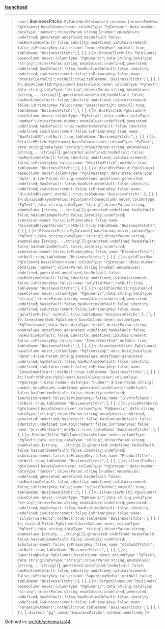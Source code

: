 [**launchpad**](index.md)

***

> `const` **BusinessPitchs**: `PgTableWithColumns`\<\{ `columns`: \{ `bronseInvMax`: `PgColumn`\<\{ `baseColumn`: `never`; `columnType`: `"PgInteger"`; `data`: `number`; `dataType`: `"number"`; `driverParam`: `string` \| `number`; `enumValues`: `undefined`; `generated`: `undefined`; `hasDefault`: `false`; `hasRuntimeDefault`: `false`; `identity`: `undefined`; `isAutoincrement`: `false`; `isPrimaryKey`: `false`; `name`: `"bronseInvMax"`; `notNull`: `true`; `tableName`: `"BusinessPitchs"`; \}, \{ \}, \{ \}\>; `bronseTierMulti`: `PgColumn`\<\{ `baseColumn`: `never`; `columnType`: `"PgNumeric"`; `data`: `string`; `dataType`: `"string"`; `driverParam`: `string`; `enumValues`: `undefined`; `generated`: `undefined`; `hasDefault`: `false`; `hasRuntimeDefault`: `false`; `identity`: `undefined`; `isAutoincrement`: `false`; `isPrimaryKey`: `false`; `name`: `"bronseTierMulti"`; `notNull`: `true`; `tableName`: `"BusinessPitchs"`; \}, \{ \}, \{ \}\>; `BusAccountID`: `PgColumn`\<\{ `baseColumn`: `never`; `columnType`: `"PgText"`; `data`: `string`; `dataType`: `"string"`; `driverParam`: `string`; `enumValues`: \[`string`, `...string[]`\]; `generated`: `undefined`; `hasDefault`: `false`; `hasRuntimeDefault`: `false`; `identity`: `undefined`; `isAutoincrement`: `false`; `isPrimaryKey`: `false`; `name`: `"BusAccountID"`; `notNull`: `true`; `tableName`: `"BusinessPitchs"`; \}, \{ \}, \{ \}\>; `BusPitchID`: `PgColumn`\<\{ `baseColumn`: `never`; `columnType`: `"PgSerial"`; `data`: `number`; `dataType`: `"number"`; `driverParam`: `number`; `enumValues`: `undefined`; `generated`: `undefined`; `hasDefault`: `true`; `hasRuntimeDefault`: `false`; `identity`: `undefined`; `isAutoincrement`: `false`; `isPrimaryKey`: `true`; `name`: `"BusPitchID"`; `notNull`: `true`; `tableName`: `"BusinessPitchs"`; \}, \{ \}, \{ \}\>; `DetailedPitch`: `PgColumn`\<\{ `baseColumn`: `never`; `columnType`: `"PgText"`; `data`: `string`; `dataType`: `"string"`; `driverParam`: `string`; `enumValues`: \[`string`, `...string[]`\]; `generated`: `undefined`; `hasDefault`: `false`; `hasRuntimeDefault`: `false`; `identity`: `undefined`; `isAutoincrement`: `false`; `isPrimaryKey`: `false`; `name`: `"DetailedPitch"`; `notNull`: `true`; `tableName`: `"BusinessPitchs"`; \}, \{ \}, \{ \}\>; `dividEndPayout`: `PgColumn`\<\{ `baseColumn`: `never`; `columnType`: `"PgTimestamp"`; `data`: `Date`; `dataType`: `"date"`; `driverParam`: `string`; `enumValues`: `undefined`; `generated`: `undefined`; `hasDefault`: `false`; `hasRuntimeDefault`: `false`; `identity`: `undefined`; `isAutoincrement`: `false`; `isPrimaryKey`: `false`; `name`: `"dividEndPayout"`; `notNull`: `true`; `tableName`: `"BusinessPitchs"`; \}, \{ \}, \{ \}\>; `DividEndPayoutPeriod`: `PgColumn`\<\{ `baseColumn`: `never`; `columnType`: `"PgText"`; `data`: `string`; `dataType`: `"string"`; `driverParam`: `string`; `enumValues`: \[`string`, `...string[]`\]; `generated`: `undefined`; `hasDefault`: `false`; `hasRuntimeDefault`: `false`; `identity`: `undefined`; `isAutoincrement`: `false`; `isPrimaryKey`: `false`; `name`: `"DividEndPayoutPeriod"`; `notNull`: `true`; `tableName`: `"BusinessPitchs"`; \}, \{ \}, \{ \}\>; `ElevatorPitch`: `PgColumn`\<\{ `baseColumn`: `never`; `columnType`: `"PgText"`; `data`: `string`; `dataType`: `"string"`; `driverParam`: `string`; `enumValues`: \[`string`, `...string[]`\]; `generated`: `undefined`; `hasDefault`: `false`; `hasRuntimeDefault`: `false`; `identity`: `undefined`; `isAutoincrement`: `false`; `isPrimaryKey`: `false`; `name`: `"ElevatorPitch"`; `notNull`: `true`; `tableName`: `"BusinessPitchs"`; \}, \{ \}, \{ \}\>; `goldTierMax`: `PgColumn`\<\{ `baseColumn`: `never`; `columnType`: `"PgInteger"`; `data`: `number`; `dataType`: `"number"`; `driverParam`: `string` \| `number`; `enumValues`: `undefined`; `generated`: `undefined`; `hasDefault`: `false`; `hasRuntimeDefault`: `false`; `identity`: `undefined`; `isAutoincrement`: `false`; `isPrimaryKey`: `false`; `name`: `"goldTierMax"`; `notNull`: `true`; `tableName`: `"BusinessPitchs"`; \}, \{ \}, \{ \}\>; `goldTierMulti`: `PgColumn`\<\{ `baseColumn`: `never`; `columnType`: `"PgNumeric"`; `data`: `string`; `dataType`: `"string"`; `driverParam`: `string`; `enumValues`: `undefined`; `generated`: `undefined`; `hasDefault`: `false`; `hasRuntimeDefault`: `false`; `identity`: `undefined`; `isAutoincrement`: `false`; `isPrimaryKey`: `false`; `name`: `"goldTierMulti"`; `notNull`: `true`; `tableName`: `"BusinessPitchs"`; \}, \{ \}, \{ \}\>; `InvestmentEnd`: `PgColumn`\<\{ `baseColumn`: `never`; `columnType`: `"PgTimestamp"`; `data`: `Date`; `dataType`: `"date"`; `driverParam`: `string`; `enumValues`: `undefined`; `generated`: `undefined`; `hasDefault`: `false`; `hasRuntimeDefault`: `false`; `identity`: `undefined`; `isAutoincrement`: `false`; `isPrimaryKey`: `false`; `name`: `"InvestmentEnd"`; `notNull`: `true`; `tableName`: `"BusinessPitchs"`; \}, \{ \}, \{ \}\>; `InvestmentStart`: `PgColumn`\<\{ `baseColumn`: `never`; `columnType`: `"PgTimestamp"`; `data`: `Date`; `dataType`: `"date"`; `driverParam`: `string`; `enumValues`: `undefined`; `generated`: `undefined`; `hasDefault`: `false`; `hasRuntimeDefault`: `false`; `identity`: `undefined`; `isAutoincrement`: `false`; `isPrimaryKey`: `false`; `name`: `"InvestmentStart"`; `notNull`: `true`; `tableName`: `"BusinessPitchs"`; \}, \{ \}, \{ \}\>; `InvProfShare`: `PgColumn`\<\{ `baseColumn`: `never`; `columnType`: `"PgInteger"`; `data`: `number`; `dataType`: `"number"`; `driverParam`: `string` \| `number`; `enumValues`: `undefined`; `generated`: `undefined`; `hasDefault`: `false`; `hasRuntimeDefault`: `false`; `identity`: `undefined`; `isAutoincrement`: `false`; `isPrimaryKey`: `false`; `name`: `"InvProfShare"`; `notNull`: `true`; `tableName`: `"BusinessPitchs"`; \}, \{ \}, \{ \}\>; `pricePerShare`: `PgColumn`\<\{ `baseColumn`: `never`; `columnType`: `"PgNumeric"`; `data`: `string`; `dataType`: `"string"`; `driverParam`: `string`; `enumValues`: `undefined`; `generated`: `undefined`; `hasDefault`: `false`; `hasRuntimeDefault`: `false`; `identity`: `undefined`; `isAutoincrement`: `false`; `isPrimaryKey`: `false`; `name`: `"pricePerShare"`; `notNull`: `true`; `tableName`: `"BusinessPitchs"`; \}, \{ \}, \{ \}\>; `ProductTitle`: `PgColumn`\<\{ `baseColumn`: `never`; `columnType`: `"PgText"`; `data`: `string`; `dataType`: `"string"`; `driverParam`: `string`; `enumValues`: \[`string`, `...string[]`\]; `generated`: `undefined`; `hasDefault`: `false`; `hasRuntimeDefault`: `false`; `identity`: `undefined`; `isAutoincrement`: `false`; `isPrimaryKey`: `false`; `name`: `"ProductTitle"`; `notNull`: `true`; `tableName`: `"BusinessPitchs"`; \}, \{ \}, \{ \}\>; `silverInvMax`: `PgColumn`\<\{ `baseColumn`: `never`; `columnType`: `"PgInteger"`; `data`: `number`; `dataType`: `"number"`; `driverParam`: `string` \| `number`; `enumValues`: `undefined`; `generated`: `undefined`; `hasDefault`: `false`; `hasRuntimeDefault`: `false`; `identity`: `undefined`; `isAutoincrement`: `false`; `isPrimaryKey`: `false`; `name`: `"silverInvMax"`; `notNull`: `true`; `tableName`: `"BusinessPitchs"`; \}, \{ \}, \{ \}\>; `silverTierMulti`: `PgColumn`\<\{ `baseColumn`: `never`; `columnType`: `"PgNumeric"`; `data`: `string`; `dataType`: `"string"`; `driverParam`: `string`; `enumValues`: `undefined`; `generated`: `undefined`; `hasDefault`: `false`; `hasRuntimeDefault`: `false`; `identity`: `undefined`; `isAutoincrement`: `false`; `isPrimaryKey`: `false`; `name`: `"silverTierMulti"`; `notNull`: `true`; `tableName`: `"BusinessPitchs"`; \}, \{ \}, \{ \}\>; `statusOfPitch`: `PgColumn`\<\{ `baseColumn`: `never`; `columnType`: `"PgText"`; `data`: `string`; `dataType`: `"string"`; `driverParam`: `string`; `enumValues`: \[`string`, `...string[]`\]; `generated`: `undefined`; `hasDefault`: `false`; `hasRuntimeDefault`: `false`; `identity`: `undefined`; `isAutoincrement`: `false`; `isPrimaryKey`: `false`; `name`: `"statusOfPitch"`; `notNull`: `true`; `tableName`: `"BusinessPitchs"`; \}, \{ \}, \{ \}\>; `SuportingMedia`: `PgColumn`\<\{ `baseColumn`: `never`; `columnType`: `"PgText"`; `data`: `string`; `dataType`: `"string"`; `driverParam`: `string`; `enumValues`: \[`string`, `...string[]`\]; `generated`: `undefined`; `hasDefault`: `false`; `hasRuntimeDefault`: `false`; `identity`: `undefined`; `isAutoincrement`: `false`; `isPrimaryKey`: `false`; `name`: `"SuportingMedia"`; `notNull`: `false`; `tableName`: `"BusinessPitchs"`; \}, \{ \}, \{ \}\>; `TargetInvAmount`: `PgColumn`\<\{ `baseColumn`: `never`; `columnType`: `"PgNumeric"`; `data`: `string`; `dataType`: `"string"`; `driverParam`: `string`; `enumValues`: `undefined`; `generated`: `undefined`; `hasDefault`: `false`; `hasRuntimeDefault`: `false`; `identity`: `undefined`; `isAutoincrement`: `false`; `isPrimaryKey`: `false`; `name`: `"TargetInvAmount"`; `notNull`: `true`; `tableName`: `"BusinessPitchs"`; \}, \{ \}, \{ \}\>; \}; `dialect`: `"pg"`; `name`: `"BusinessPitchs"`; `schema`: `undefined`; \}\>

Defined in: [src/db/schema.ts:44](https://github.com/victorbratov/launchpad/blob/76a3946e066bd4867b4d8959b0de6dc2965f2137/src/db/schema.ts#L44)
